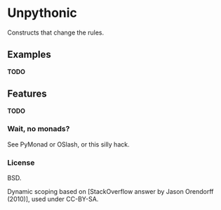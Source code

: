 # Unpythonic

Constructs that change the rules.

## Examples

**TODO**

## Features

**TODO**

### Wait, no monads?

See PyMonad or OSlash, or this silly hack.

### License

BSD.

Dynamic scoping based on [StackOverflow answer by Jason Orendorff (2010)], used under CC-BY-SA.

